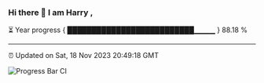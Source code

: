 ### Hi there 👋 I am Harry , 

⏳ Year progress { ██████████████████████████▁▁▁▁ } 88.18 %

---

⏰ Updated on Sat, 18 Nov 2023 20:49:18 GMT

![Progress Bar CI](https://github.com/duykhang68/duykhang68/workflows/Progress%20Bar%20CI/badge.svg)
